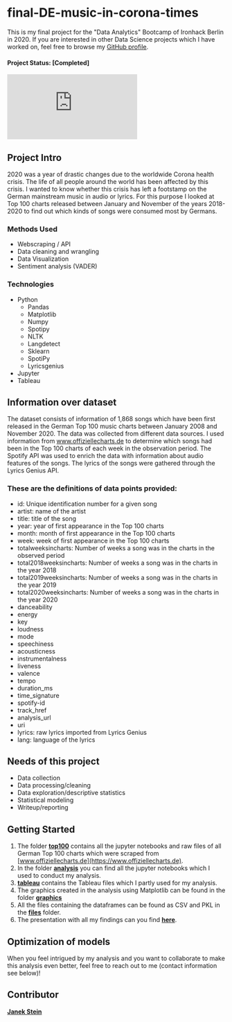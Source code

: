 # final-DE-music-in-corona-times

This is my final project for the "Data Analytics" Bootcamp of Ironhack Berlin in 2020. If you are interested in other Data Science projects which I have worked on, feel free to browse my [GitHub profile](https://github.com/jast92/).

#### Project Status: [Completed]

![Presentation of main findings](https://github.com/jast92/final-DE-music-in-corona-times/blob/main/presentation/presentation_impact_corona_mainstream_music_germany.pdf)

## Project Intro

2020 was a year of drastic changes due to the worldwide Corona health crisis. The life of all people around the world has been affected by this crisis. I wanted to know whether this crisis has left a footstamp on the German mainstream music in audio or lyrics. For this purpose I looked at Top 100 charts released between January and November of the years 2018-2020 to find out which kinds of songs were consumed most by Germans. 

### Methods Used
* Webscraping / API
* Data cleaning and wrangling
* Data Visualization
* Sentiment analysis (VADER)

### Technologies
* Python
  * Pandas
  * Matplotlib
  * Numpy
  * Spotipy
  * NLTK
  * Langdetect
  * Sklearn
  * SpotiPy
  * Lyricsgenius
* Jupyter
* Tableau

## Information over dataset
The dataset consists of information of 1,868 songs which have been first released in the German Top 100 music charts between January 2008 and November 2020.
The data was collected from different data sources. I used information from www.offiziellecharts.de to determine which songs had been in the Top 100 charts of each week in the observation period. The Spotify API was used to enrich the data with information about audio features of the songs. The lyrics of the songs were gathered through the Lyrics Genius API.

### These are the definitions of data points provided:

* id: Unique identification number for a given song
* artist: name of the artist
* title: title of the song
* year: year of first appearance in the Top 100 charts
* month: month of first appearance in the Top 100 charts
* week: week of first appearance in the Top 100 charts
* totalweeksincharts: Number of weeks a song was in the charts in the observed period
* total2018weeksincharts: Number of weeks a song was in the charts in the year 2018
* total2019weeksincharts: Number of weeks a song was in the charts in the year 2019
* total2020weeksincharts: Number of weeks a song was in the charts in the year 2020
* danceability
* energy
* key
* loudness
* mode
* speechiness
* acousticness
* instrumentalness
* liveness
* valence
* tempo
* duration_ms
* time_signature
* spotify-id
* track_href
* analysis_url
* uri
* lyrics: raw lyrics imported from Lyrics Genius
* lang: language of the lyrics

## Needs of this project

- Data collection
- Data processing/cleaning
- Data exploration/descriptive statistics
- Statistical modeling
- Writeup/reporting

## Getting Started

1. The folder [**top100**](https://github.com/jast92/final-DE-music-in-corona-times/tree/main/top100) contains all the jupyter notebooks and raw files of all German Top 100 charts which were scraped from [www.offiziellecharts.de](https://www.offiziellecharts.de).
2. In the folder [**analysis**](https://github.com/jast92/final-DE-music-in-corona-times/tree/main/analysis) you can find all the jupyter notebooks which I used to conduct my analysis.
3. [**tableau**](https://github.com/jast92/final-DE-music-in-corona-times/tree/main/tableau) contains the Tableau files which I partly used for my analysis.
4. The graphics created in the analysis using Matplotlib can be found in the folder [**graphics**](https://github.com/jast92/final-DE-music-in-corona-times/tree/main/graphics)
5. All the files containing the dataframes can be found as CSV and PKL in the [**files**](https://github.com/jast92/final-DE-music-in-corona-times/tree/main/files) folder.
6. The presentation with all my findings can you find [**here**](https://github.com/jast92/final-DE-music-in-corona-times/tree/main/presentation).


## Optimization of models
When you feel intrigued by my analysis and you want to collaborate to make this analysis even better, feel free to reach out to me (contact information see below)!


## Contributor

**[Janek Stein](https://www.linkedin.com/in/janekstein/)**

